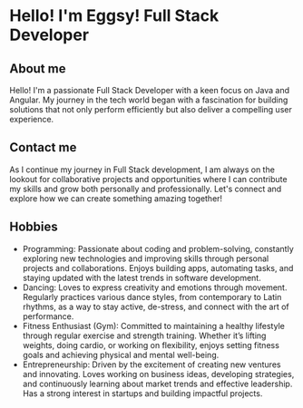 # Hello! I'm Eggsy! Full Stack Developer

## About me
Hello! I'm a passionate Full Stack Developer with a keen focus on Java and Angular. My journey in the tech world began with a fascination for building solutions that not only perform efficiently but also deliver a compelling user experience.

## Contact me
As I continue my journey in Full Stack development, I am always on the lookout for collaborative projects and opportunities where I can contribute my skills and grow both personally and professionally. Let's connect and explore how we can create something amazing together!

## Hobbies
- Programming: Passionate about coding and problem-solving, constantly exploring new technologies and improving skills through personal projects and collaborations. Enjoys building apps, automating tasks, and staying updated with the latest trends in software development.
- Dancing: Loves to express creativity and emotions through movement. Regularly practices various dance styles, from contemporary to Latin rhythms, as a way to stay active, de-stress, and connect with the art of performance.
- Fitness Enthusiast (Gym): Committed to maintaining a healthy lifestyle through regular exercise and strength training. Whether it’s lifting weights, doing cardio, or working on flexibility, enjoys setting fitness goals and achieving physical and mental well-being.
- Entrepreneurship: Driven by the excitement of creating new ventures and innovating. Loves working on business ideas, developing strategies, and continuously learning about market trends and effective leadership. Has a strong interest in startups and building impactful projects.